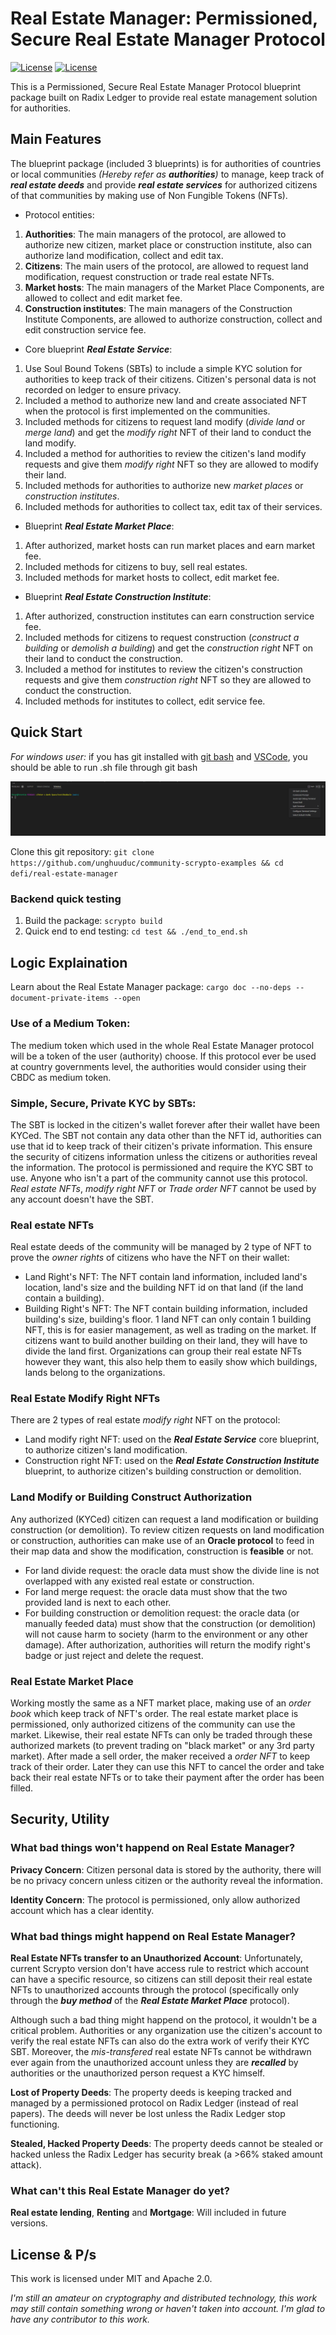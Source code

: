 # Real Estate Manager: Permissioned, Secure Real Estate Manager Protocol

[![License](https://img.shields.io/badge/License-Apache_2.0-blue.svg)](https://opensource.org/licenses/Apache-2.0)
[![License](https://img.shields.io/badge/license-MIT-blue.svg)](https://opensource.org/licenses/MIT)

This is a Permissioned, Secure Real Estate Manager Protocol blueprint package built on Radix Ledger to provide real estate management solution for authorities.

## Main Features

The blueprint package (included 3 blueprints) is for authorities of countries or local communities *(Hereby refer as **authorities**)* to manage, keep track of ***real estate deeds*** and provide ***real estate services*** for authorized citizens of that communities by making use of Non Fungible Tokens (NFTs). 

- Protocol entities:
1. **Authorities**: The main managers of the protocol, are allowed to authorize new citizen, market place or construction institute, also can authorize land modification, collect and edit tax.
2. **Citizens**: The main users of the protocol, are allowed to request land modification, request construction or trade real estate NFTs.
3. **Market hosts**: The main managers of the Market Place Components, are allowed to collect and edit market fee.
4. **Construction institutes**: The main managers of the Construction Institute Components, are allowed to authorize construction, collect and edit construction service fee.

- Core blueprint ***Real Estate Service***:
1. Use Soul Bound Tokens (SBTs) to include a simple KYC solution for authorities to keep track of their citizens. Citizen's personal data is not recorded on ledger to ensure privacy.
2. Included a method to authorize new land and create associated NFT when the protocol is first implemented on the communities.
3. Included methods for citizens to request land modify (*divide land* or *merge land*) and get the *modify right* NFT of their land to conduct the land modify.
4. Included a method for authorities to review the citizen's land modify requests and give them *modify right* NFT so they are allowed to modify their land.
5. Included methods for authorities to authorize new *market places* or *construction institutes*.
6. Included methods for authorities to collect tax, edit tax of their services.

- Blueprint ***Real Estate Market Place***:
1. After authorized, market hosts can run market places and earn market fee.
2. Included methods for citizens to buy, sell real estates.
3. Included methods for market hosts to collect, edit market fee.

- Blueprint ***Real Estate Construction Institute***:
1. After authorized, construction institutes can earn construction service fee.
2. Included methods for citizens to request construction (*construct a building* or *demolish a building*) and get the *construction right* NFT on their land to conduct the construction.
3. Included a method for institutes to review the citizen's construction requests and give them *construction right* NFT so they are allowed to conduct the construction.
4. Included methods for institutes to collect, edit service fee.

## Quick Start

*For windows user:* if you has git installed with [git bash](https://www.stanleyulili.com/git/how-to-install-git-bash-on-windows/) and [VSCode](https://code.visualstudio.com/), you should be able to run .sh file through git bash

![](gitbash.PNG)

Clone this git repository: `git clone https://github.com/unghuuduc/community-scrypto-examples && cd defi/real-estate-manager`

### Backend quick testing

1. Build the package: `scrypto build`
2. Quick end to end testing: `cd test && ./end_to_end.sh`

## Logic Explaination

Learn about the Real Estate Manager package: `cargo doc --no-deps --document-private-items --open`

### Use of a Medium Token:
The medium token which used in the whole Real Estate Manager protocol will be a token of the user (authority) choose.
If this protocol ever be used at country governments level, the authorities would consider using their CBDC as medium token.

### Simple, Secure, Private KYC by SBTs:
The SBT is locked in the citizen's wallet forever after their wallet have been KYCed.
The SBT not contain any data other than the NFT id, authorities can use that id to keep track of their citizen's private information.
This ensure the security of citizens information unless the citizens or authorities reveal the information.
The protocol is permissioned and require the KYC SBT to use. Anyone who isn't a part of the community cannot use this protocol.
*Real estate NFTs*, *modify right NFT* or *Trade order NFT* cannot be used by any account doesn't have the SBT.

### Real estate NFTs
Real estate deeds of the community will be managed by 2 type of NFT to prove the *owner rights* of citizens who have the NFT on their wallet: 
- Land Right's NFT: The NFT contain land information, included land's location, land's size and the building NFT id on that land (if the land contain a building).
- Building Right's NFT: The NFT contain building information, included building's size, building's floor.
1 land NFT can only contain 1 building NFT, this is for easier management, as well as trading on the market. If citizens want to build another building on their land, they will have to divide the land first.
Organizations can group their real estate NFTs however they want, this also help them to easily show which buildings, lands belong to the organizations.

### Real Estate Modify Right NFTs
There are 2 types of real estate *modify right* NFT on the protocol:
- Land modify right NFT: used on the ***Real Estate Service*** core blueprint, to authorize citizen's land modification.
- Construction right NFT: used on the ***Real Estate Construction Institute*** blueprint, to authorize citizen's building construction or demolition.

### Land Modify or Building Construct Authorization
Any authorized (KYCed) citizen can request a land modification or building construction (or demolition).
To review citizen requests on land modification or construction, authorities can make use of an **Oracle protocol** to feed in their map data and show the modification, construction is **feasible** or not.
- For land divide request: the oracle data must show the divide line is not overlapped with any existed real estate or construction.
- For land merge request: the oracle data must show that the two provided land is next to each other.
- For building construction or demolition request: the oracle data (or manually feeded data) must show that the construction (or demolition) will not cause harm to society (harm to the environment or any other damage).
After authorization, authorities will return the modify right's badge or just reject and delete the request.

### Real Estate Market Place
Working mostly the same as a NFT market place, making use of an *order book* which keep track of NFT's order.
The real estate market place is permissioned, only authorized citizens of the community can use the market. Likewise, their real estate NFTs can only be traded through these authorized markets (to prevent trading on "black market" or any 3rd party market).
After made a sell order, the maker received a *order NFT* to keep track of their order. Later they can use this NFT to cancel the order and take back their real estate NFTs or to take their payment after the order has been filled.

## Security, Utility

### What bad things won't happend on Real Estate Manager?

**Privacy Concern**: Citizen personal data is stored by the authority, there will be no privacy concern unless citizen or the authority reveal the information.

**Identity Concern**: The protocol is permissioned, only allow authorized account which has a clear identity.

### What bad things might happend on Real Estate Manager?

**Real Estate NFTs transfer to an Unauthorized Account**: Unfortunately, current Scrypto version don't have access rule to restrict which account can have a specific resource, so citizens can still deposit their real estate NFTs to unauthorized accounts through the protocol (specifically only through the ***buy method*** of the ***Real Estate Market Place*** protocol).

Although such a bad thing might happend on the protocol, it wouldn't be a critical problem. Authorities or any organization use the citizen's account to verify the real estate NFTs can also do the extra work of verify their KYC SBT. Moreover, the *mis-transfered* real estate NFTs cannot be withdrawn ever again from the unauthorized account unless they are ***recalled*** by authorities or the unauthorized person request a KYC himself.

**Lost of Property Deeds**: The property deeds is keeping tracked and managed by a permissioned protocol on Radix Ledger (instead of real papers). The deeds will never be lost unless the Radix Ledger stop functioning.

**Stealed, Hacked Property Deeds**: The property deeds cannot be stealed or hacked unless the Radix Ledger has security break (a >66% staked amount attack).

### What can't this Real Estate Manager do yet?

**Real estate lending**, **Renting** and **Mortgage**: Will included in future versions.

## License & P/s

This work is licensed under MIT and Apache 2.0.

*I'm still an amateur on cryptography and distributed technology, this work may still contain something wrong or haven't taken into account. I'm glad to have any contributor to this work.*
